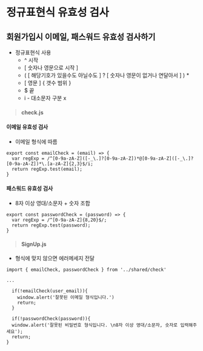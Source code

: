 # 정규표현식 유효성 검사

## 회원가입시 이메일, 패스워드 유효성 검사하기

- 정규표현식 사용
  - ^ 시작
  - [ 숫자나 영문으로 시작 ]
  - ( [ 해당기호가 있을수도 아닐수도 ] ? 
  [ 숫자나 영문이 없거나 연달아서 ] ) *
  - [ 영문 ] { 갯수 범위 }
  - $ 끝
  - i - 대소문자 구분 x

>#### check.js

#### 이메일 유효성 검사

- 이메일 형식에 따름 

```
export const emailCheck = (email) => {
  var regExp = /^[0-9a-zA-Z]([-_\.]?[0-9a-zA-Z])*@[0-9a-zA-Z]([-_\.]?[0-9a-zA-Z])*\.[a-zA-Z]{2,3}$/i;
  return regExp.test(email); 
}
```

#### 패스워드 유효성 검사

- 8자 이상 영대/소문자 + 숫자 조합

```
export const passwordCheck = (password) => {
  var regExp = /^[0-9a-zA-Z]{8,20}$/; 
  return regExp.test(password);
}
```

>#### SignUp.js

- 형식에 맞지 않으면 에러메세지 전달

```
import { emailCheck, passwordCheck } from '../shared/check'

...

  if(!emailCheck(user_email)){
    window.alert('잘못된 이메일 형식입니다.')
    return;
  }

  if(!passwordCheck(password)){
  window.alert('잘못된 비밀번호 형식입니다. \n8자 이상 영대/소문자, 숫자로 입력해주세요');
  return;
}
```